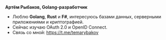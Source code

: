 **Артём Рыбаков, Golang-разработчик**
- Люблю **Golang**, **Rust** и **F#**, интересуюсь базами данных, серверными приложениями и криптографией.
- Сейчас изучаю OAuth 2.0 и OpenID Connect.
- Связь со мной: https://t.me/temarybakov

